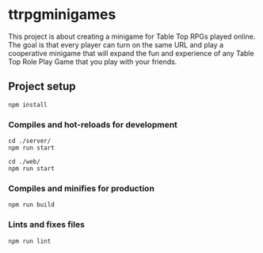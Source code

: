 # ttrpgminigames
This project is about creating a minigame for Table Top RPGs played online. The goal is that every player can turn on the same URL and play a cooperative minigame that will expand the fun and experience of any Table Top Role Play Game that you play with your friends.

## Project setup
```
npm install
```

### Compiles and hot-reloads for development
```
cd ./server/
npm run start
```
```
cd ./web/
npm run start
```

### Compiles and minifies for production
```
npm run build
```

### Lints and fixes files
```
npm run lint
```